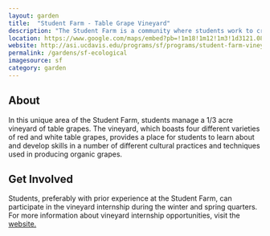 ```yaml
---
layout: garden
title:  "Student Farm - Table Grape Vineyard"
description: "The Student Farm is a community where students work to create, maintain, and explore sustainable food systems."
location: https://www.google.com/maps/embed?pb=!1m18!1m12!1m3!1d3121.0864999498694!2d-121.75469868461086!3d38.531774176017485!2m3!1f0!2f0!3f0!3m2!1i1024!2i768!4f13.1!3m3!1m2!1s0x0%3A0x0!2zMzjCsDMyJzIwLjAiTiAxMjHCsDQ1JzUxLjYiVw!5e0!3m2!1sen!2sus!4v1459360437536
website: http://asi.ucdavis.edu/programs/sf/programs/student-farm-vineyard
permalink: /gardens/sf-ecological
imagesource: sf
category: garden
---
```


<h2>About</h2>

In this unique area of the Student Farm, students manage a 1/3 acre vineyard of table grapes. The vineyard, which boasts four different varieties of red and white table grapes, provides a place for students to learn about and develop skills in a number of different cultural practices and techniques used in producing organic grapes.


<h2>Get Involved</h2>

Students, preferably with prior experience at the Student Farm, can participate in the vineyard internship during the winter and spring quarters. For more information about vineyard internship opportunities, visit the [website.](http://asi.ucdavis.edu/programs/sf/programs/student-farm-vineyard)


